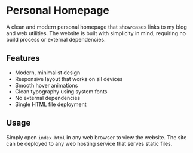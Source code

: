 # Personal Homepage

A clean and modern personal homepage that showcases links to my blog and web utilities. The website is built with simplicity in mind, requiring no build process or external dependencies.

## Features

- Modern, minimalist design
- Responsive layout that works on all devices
- Smooth hover animations
- Clean typography using system fonts
- No external dependencies
- Single HTML file deployment

## Usage

Simply open `index.html` in any web browser to view the website. The site can be deployed to any web hosting service that serves static files.
